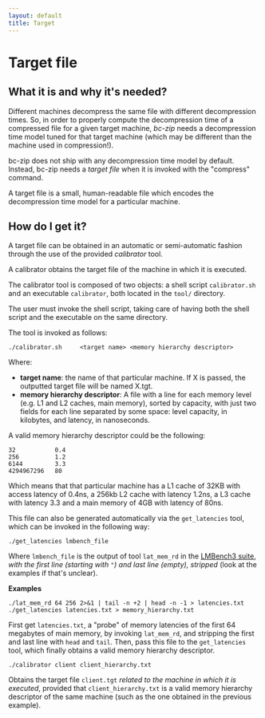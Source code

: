 ```yaml
---
layout: default
title: Target
---
```


# Target file

## What it is and why it's needed?

Different machines decompress the same file with different decompression times. So, in order to properly compute the decompression time of a compressed file for a given target machine, *bc-zip* needs a decompression time model tuned for that target machine (which may be different than the machine used in compression!).

bc-zip does not ship with any decompression time model by default. Instead, bc-zip needs a *target file* when it is invoked with the "compress" command.

A target file is a small, human-readable file which encodes the decompression time model for a particular machine.


## How do I get it?

A target file can be obtained in an automatic or semi-automatic fashion through the use of the provided *calibrator* tool.

A calibrator obtains the target file of the machine in which it is executed.

The calibrator tool is composed of two objects: a shell script `calibrator.sh` and an executable `calibrator`, both located in the `tool/` directory.

The user must invoke the shell script, taking care of having both the shell script and the executable on the same directory.

The tool is invoked as follows:

	./calibrator.sh 	<target name> <memory hierarchy descriptor>

Where:

- **target name**: the name of that particular machine. If X is passed, the outputted target file will be named X.tgt.
- **memory hierarchy descriptor**: A file with a line for each memory level (e.g. L1 and L2 caches, main memory), sorted by capacity, with just two fields for each line separated by some space: level capacity, in kilobytes, and latency, in nanoseconds.

A valid memory hierarchy descriptor could be the following:

	32           0.4
	256          1.2
	6144         3.3
	4294967296   80

Which means that that particular machine has a L1 cache of 32KB with access latency of 0.4ns, a 256kb L2 cache with latency 1.2ns, a L3 cache with latency 3.3 and a main memory of 4GB with latency of 80ns.

This file can also be generated automatically via the `get_latencies` tool, which can be invoked in the following way:

	./get_latencies lmbench_file

Where `lmbench_file` is the output of tool `lat_mem_rd` in the [LMBench3 suite](http://www.bitmover.com/lmbench/get_lmbench.html), *with the first line (starting with `"`) and last line (empty), stripped* (look at the examples if that's unclear).

**Examples**

	./lat_mem_rd 64 256 2>&1 | tail -n +2 | head -n -1 > latencies.txt
	./get_latencies latencies.txt > memory_hierarchy.txt

First get `latencies.txt`, a "probe" of memory latencies of the first 64 megabytes of main memory, by invoking `lat_mem_rd`, and stripping the first and last line with `head` and `tail`.
Then, pass this file to the `get_latencies` tool, which finally obtains a valid memory hierarchy descriptor.

	./calibrator client client_hierarchy.txt

Obtains the target file `client.tgt` *related to the machine in which it is executed*, provided that `client_hierarchy.txt` is a valid memory hierarchy descriptor of the same machine (such as the one obtained in the previous example).
